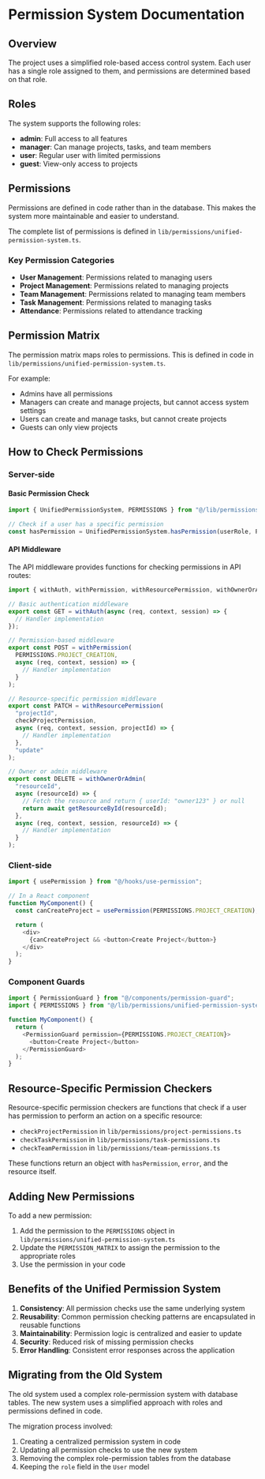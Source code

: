 # Permission System Documentation

## Overview

The project uses a simplified role-based access control system. Each user has a single role assigned to them, and permissions are determined based on that role.

## Roles

The system supports the following roles:

- **admin**: Full access to all features
- **manager**: Can manage projects, tasks, and team members
- **user**: Regular user with limited permissions
- **guest**: View-only access to projects

## Permissions

Permissions are defined in code rather than in the database. This makes the system more maintainable and easier to understand.

The complete list of permissions is defined in `lib/permissions/unified-permission-system.ts`.

### Key Permission Categories

- **User Management**: Permissions related to managing users
- **Project Management**: Permissions related to managing projects
- **Team Management**: Permissions related to managing team members
- **Task Management**: Permissions related to managing tasks
- **Attendance**: Permissions related to attendance tracking

## Permission Matrix

The permission matrix maps roles to permissions. This is defined in code in `lib/permissions/unified-permission-system.ts`.

For example:
- Admins have all permissions
- Managers can create and manage projects, but cannot access system settings
- Users can create and manage tasks, but cannot create projects
- Guests can only view projects

## How to Check Permissions

### Server-side

#### Basic Permission Check

```typescript
import { UnifiedPermissionSystem, PERMISSIONS } from "@/lib/permissions/unified-permission-system";

// Check if a user has a specific permission
const hasPermission = UnifiedPermissionSystem.hasPermission(userRole, PERMISSIONS.PROJECT_CREATION);
```

#### API Middleware

The API middleware provides functions for checking permissions in API routes:

```typescript
import { withAuth, withPermission, withResourcePermission, withOwnerOrAdmin } from "@/lib/api-middleware";

// Basic authentication middleware
export const GET = withAuth(async (req, context, session) => {
  // Handler implementation
});

// Permission-based middleware
export const POST = withPermission(
  PERMISSIONS.PROJECT_CREATION,
  async (req, context, session) => {
    // Handler implementation
  }
);

// Resource-specific permission middleware
export const PATCH = withResourcePermission(
  "projectId",
  checkProjectPermission,
  async (req, context, session, projectId) => {
    // Handler implementation
  },
  "update"
);

// Owner or admin middleware
export const DELETE = withOwnerOrAdmin(
  "resourceId",
  async (resourceId) => {
    // Fetch the resource and return { userId: "owner123" } or null
    return await getResourceById(resourceId);
  },
  async (req, context, session, resourceId) => {
    // Handler implementation
  }
);
```

### Client-side

```typescript
import { usePermission } from "@/hooks/use-permission";

// In a React component
function MyComponent() {
  const canCreateProject = usePermission(PERMISSIONS.PROJECT_CREATION);

  return (
    <div>
      {canCreateProject && <button>Create Project</button>}
    </div>
  );
}
```

### Component Guards

```typescript
import { PermissionGuard } from "@/components/permission-guard";
import { PERMISSIONS } from "@/lib/permissions/unified-permission-system";

function MyComponent() {
  return (
    <PermissionGuard permission={PERMISSIONS.PROJECT_CREATION}>
      <button>Create Project</button>
    </PermissionGuard>
  );
}
```

## Resource-Specific Permission Checkers

Resource-specific permission checkers are functions that check if a user has permission to perform an action on a specific resource:

- `checkProjectPermission` in `lib/permissions/project-permissions.ts`
- `checkTaskPermission` in `lib/permissions/task-permissions.ts`
- `checkTeamPermission` in `lib/permissions/team-permissions.ts`

These functions return an object with `hasPermission`, `error`, and the resource itself.

## Adding New Permissions

To add a new permission:

1. Add the permission to the `PERMISSIONS` object in `lib/permissions/unified-permission-system.ts`
2. Update the `PERMISSION_MATRIX` to assign the permission to the appropriate roles
3. Use the permission in your code

## Benefits of the Unified Permission System

1. **Consistency**: All permission checks use the same underlying system
2. **Reusability**: Common permission checking patterns are encapsulated in reusable functions
3. **Maintainability**: Permission logic is centralized and easier to update
4. **Security**: Reduced risk of missing permission checks
5. **Error Handling**: Consistent error responses across the application

## Migrating from the Old System

The old system used a complex role-permission system with database tables. The new system uses a simplified approach with roles and permissions defined in code.

The migration process involved:
1. Creating a centralized permission system in code
2. Updating all permission checks to use the new system
3. Removing the complex role-permission tables from the database
4. Keeping the `role` field in the `User` model
